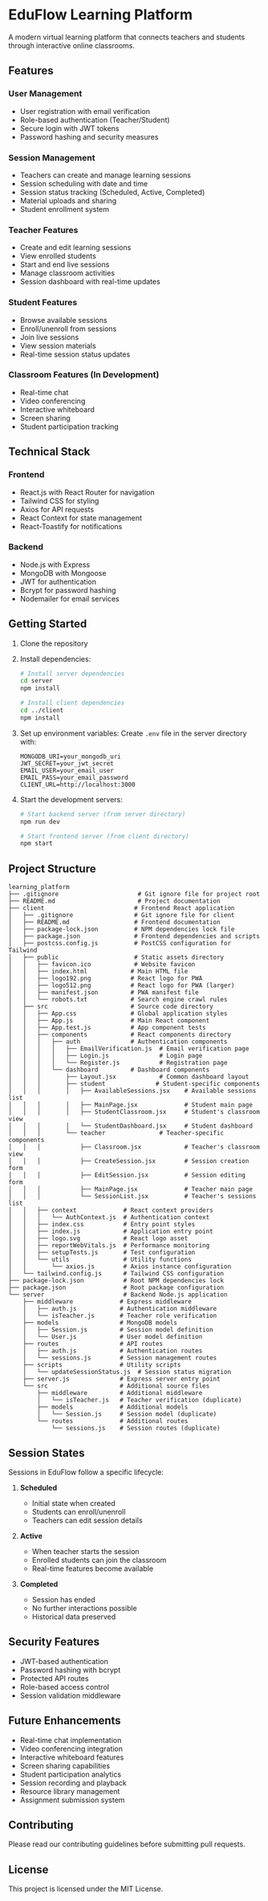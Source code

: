 # EduFlow Learning Platform

A modern virtual learning platform that connects teachers and students through interactive online classrooms.

## Features

### User Management
- User registration with email verification
- Role-based authentication (Teacher/Student)
- Secure login with JWT tokens
- Password hashing and security measures

### Session Management
- Teachers can create and manage learning sessions
- Session scheduling with date and time
- Session status tracking (Scheduled, Active, Completed)
- Material uploads and sharing
- Student enrollment system

### Teacher Features
- Create and edit learning sessions
- View enrolled students
- Start and end live sessions
- Manage classroom activities
- Session dashboard with real-time updates

### Student Features
- Browse available sessions
- Enroll/unenroll from sessions
- Join live sessions
- View session materials
- Real-time session status updates

### Classroom Features (In Development)
- Real-time chat
- Video conferencing
- Interactive whiteboard
- Screen sharing
- Student participation tracking

## Technical Stack

### Frontend
- React.js with React Router for navigation
- Tailwind CSS for styling
- Axios for API requests
- React Context for state management
- React-Toastify for notifications

### Backend
- Node.js with Express
- MongoDB with Mongoose
- JWT for authentication
- Bcrypt for password hashing
- Nodemailer for email services

## Getting Started

1. Clone the repository
2. Install dependencies:
   ```bash
   # Install server dependencies
   cd server
   npm install

   # Install client dependencies
   cd ../client
   npm install
   ```

3. Set up environment variables:
   Create `.env` file in the server directory with:
   ```
   MONGODB_URI=your_mongodb_uri
   JWT_SECRET=your_jwt_secret
   EMAIL_USER=your_email_user
   EMAIL_PASS=your_email_password
   CLIENT_URL=http://localhost:3000
   ```

4. Start the development servers:
   ```bash
   # Start backend server (from server directory)
   npm run dev

   # Start frontend server (from client directory)
   npm start
   ```

## Project Structure

```
learning_platform
├── .gitignore                      # Git ignore file for project root
├── README.md                       # Project documentation
├── client                         # Frontend React application
│   ├── .gitignore                 # Git ignore file for client
│   ├── README.md                  # Frontend documentation
│   ├── package-lock.json          # NPM dependencies lock file
│   ├── package.json               # Frontend dependencies and scripts
│   ├── postcss.config.js          # PostCSS configuration for Tailwind
│   ├── public                     # Static assets directory
│   │   ├── favicon.ico            # Website favicon
│   │   ├── index.html            # Main HTML file
│   │   ├── logo192.png           # React logo for PWA
│   │   ├── logo512.png           # React logo for PWA (larger)
│   │   ├── manifest.json         # PWA manifest file
│   │   └── robots.txt            # Search engine crawl rules
│   ├── src                       # Source code directory
│   │   ├── App.css               # Global application styles
│   │   ├── App.js                # Main React component
│   │   ├── App.test.js           # App component tests
│   │   ├── components            # React components directory
│   │   │   ├── auth              # Authentication components
│   │   │   │   ├── EmailVerification.js  # Email verification page
│   │   │   │   ├── Login.js              # Login page
│   │   │   │   └── Register.js           # Registration page
│   │   │   └── dashboard         # Dashboard components
│   │   │       ├── Layout.jsx            # Common dashboard layout
│   │   │       ├── student              # Student-specific components
│   │   │       │   ├── AvailableSessions.jsx    # Available sessions list
│   │   │       │   ├── MainPage.jsx             # Student main page
│   │   │       │   ├── StudentClassroom.jsx     # Student's classroom view
│   │   │       │   └── StudentDashboard.jsx     # Student dashboard
│   │   │       └── teacher               # Teacher-specific components
│   │   │           ├── Classroom.jsx            # Teacher's classroom view
│   │   │           ├── CreateSession.jsx        # Session creation form
│   │   │           ├── EditSession.jsx          # Session editing form
│   │   │           ├── MainPage.jsx             # Teacher main page
│   │   │           └── SessionList.jsx          # Teacher's sessions list
│   │   ├── context             # React context providers
│   │   │   └── AuthContext.js  # Authentication context
│   │   ├── index.css           # Entry point styles
│   │   ├── index.js            # Application entry point
│   │   ├── logo.svg            # React logo asset
│   │   ├── reportWebVitals.js  # Performance monitoring
│   │   ├── setupTests.js       # Test configuration
│   │   └── utils               # Utility functions
│   │       └── axios.js        # Axios instance configuration
│   └── tailwind.config.js      # Tailwind CSS configuration
├── package-lock.json           # Root NPM dependencies lock
├── package.json                # Root package configuration
└── server                      # Backend Node.js application
    ├── middleware             # Express middleware
    │   ├── auth.js            # Authentication middleware
    │   └── isTeacher.js       # Teacher role verification
    ├── models                 # MongoDB models
    │   ├── Session.js         # Session model definition
    │   └── User.js            # User model definition
    ├── routes                 # API routes
    │   ├── auth.js            # Authentication routes
    │   └── sessions.js        # Session management routes
    ├── scripts                # Utility scripts
    │   └── updateSessionStatus.js  # Session status migration
    ├── server.js              # Express server entry point
    └── src                    # Additional source files
        ├── middleware         # Additional middleware
        │   └── isTeacher.js   # Teacher verification (duplicate)
        ├── models             # Additional models
        │   └── Session.js     # Session model (duplicate)
        └── routes             # Additional routes
            └── sessions.js    # Session routes (duplicate)
```

## Session States

Sessions in EduFlow follow a specific lifecycle:

1. **Scheduled**
   - Initial state when created
   - Students can enroll/unenroll
   - Teachers can edit session details

2. **Active**
   - When teacher starts the session
   - Enrolled students can join the classroom
   - Real-time features become available

3. **Completed**
   - Session has ended
   - No further interactions possible
   - Historical data preserved

## Security Features

- JWT-based authentication
- Password hashing with bcrypt
- Protected API routes
- Role-based access control
- Session validation middleware

## Future Enhancements

- Real-time chat implementation
- Video conferencing integration
- Interactive whiteboard features
- Screen sharing capabilities
- Student participation analytics
- Session recording and playback
- Resource library management
- Assignment submission system

## Contributing

Please read our contributing guidelines before submitting pull requests.

## License

This project is licensed under the MIT License.
